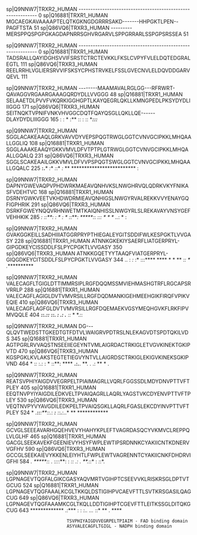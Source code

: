 sp|Q9NNW7|TRXR2_HUMAN      ------------------------------------------------------------	0
sp|Q16881|TRXR1_HUMAN      MGCAEGKAVAAAAPTELQTKGKNGDGRRRSAKD-------HHPGKTLPEN--PAGFTSTA	51
sp|Q86VQ6|TRXR3_HUMAN      ---------MERSPPQSPGPGKAGDAPNRRSGHVRGARVLSPPGRRARLSSPGPSRSSEA	51
                                                                                       

sp|Q9NNW7|TRXR2_HUMAN      ------------------------------------------------------------	0
sp|Q16881|TRXR1_HUMAN      TADSRALLQAYIDGHSVVIFSRSTCTRCTEVKKLFKSLCVPYFVLELDQTEDGRALEGTL	111
sp|Q86VQ6|TRXR3_HUMAN      REELRRHLVGLIERSRVVIFSKSYCPHSTRVKELFSSLGVECNVLELDQVDDGARVQEVL	111
                                                                                       

sp|Q9NNW7|TRXR2_HUMAN      --------MAAMAVALRGLGG---RFRWRT-QAVAGGVRGAARGAAAGQRDYDLLVVGGG	48
sp|Q16881|TRXR1_HUMAN      SELAAETDLPVVFVKQRKIGGHGPTLKAYQEGRLQKLLKMNGPEDLPKSYDYDLIIIGGG	171
sp|Q86VQ6|TRXR3_HUMAN      SEITNQKTVPNIFVNKVHVGGCDQTFQAYQSGLLQKLLQE------DLAYDYDLIIIGGG	165
                                   :  : *    :**    ::      :   ::           ****:::***

sp|Q9NNW7|TRXR2_HUMAN      SGGLACAKEAAQLGRKVAVVDYVEPSPQGTRWGLGGTCVNVGCIPKKLMHQAALLGGLIQ	108
sp|Q16881|TRXR1_HUMAN      SGGLAAAKEAAQYGKKVMVLDFVTPTPLGTRWGLGGTCVNVGCIPKKLMHQAALLGQALQ	231
sp|Q86VQ6|TRXR3_HUMAN      SGGLSCAKEAAILGKKVMVLDFVVPSPQGTSWGLGGTCVNVGCIPKKLMHQAALLGQALC	225
                           ****:.*****  *:** *:*:* *:* ** *************************  : 

sp|Q9NNW7|TRXR2_HUMAN      DAPNYGWEVAQPVPHDWRKMAEAVQNHVKSLNWGHRVQLQDRKVKYFNIKASFVDEHTVC	168
sp|Q16881|TRXR1_HUMAN      DSRNYGWKVEETVKHDWDRMIEAVQNHIGSLNWGYRVALREKKVVYENAYGQFIGPHRIK	291
sp|Q86VQ6|TRXR3_HUMAN      DSRKFGWEYNQQVRHNWETMTKAIQNHISSLNWGYRLSLREKAVAYVNSYGEFVEHHKIK	285
                           *: ::**:  : * *:*  * :*:***: *****:*: *::: * * *  ..*:  * : 

sp|Q9NNW7|TRXR2_HUMAN      GVAKGGKEILLSADHIIIATGGRPRYPTHIEGALEYGITSDDIFWLKESPGKTLVVGASY	228
sp|Q16881|TRXR1_HUMAN      ATNNKGKEKIYSAERFLIATGERPRYL-GIPGDKEYCISSDDLFSLPYCPGKTLVVGASY	350
sp|Q86VQ6|TRXR3_HUMAN      ATNKKGQETYYTAAQFVIATGERPRYL-GIQGDKEYCITSDDLFSLPYCPGKTLVVGASY	344
                           .. : *:*   :* :::**** ****   * *  ** *:***:* *  .***********

sp|Q9NNW7|TRXR2_HUMAN      VALECAGFLTGIGLDTTIMMRSIPLRGFDQQMSSMVIEHMASHGTRFLRGCAPSRVRRLP	288
sp|Q16881|TRXR1_HUMAN      VALECAGFLAGIGLDVTVMVRSILLRGFDQDMANKIGEHMEEHGIKFIRQFVPIKVEQIE	410
sp|Q86VQ6|TRXR3_HUMAN      VALECAGFLAGFGLDVTVMVRSILLRGFDQEMAEKVGSYMEQHGVKFLRKFIPVMVQQLE	404
                           *********:*:***.*:*:*** ******:*:. : .:* .** :*:*   *  *.:: 

sp|Q9NNW7|TRXR2_HUMAN      DG---QLQVTWEDSTTGKEDTGTFDTVLWAIGRVPDTRSLNLEKAGVDTSPDTQKILVDS	345
sp|Q16881|TRXR1_HUMAN      AGTPGRLRVVAQSTNSEEIIEGEYNTVMLAIGRDACTRKIGLETVGVKINEKTGKIPVTD	470
sp|Q86VQ6|TRXR3_HUMAN      KGSPGKLKVLAKSTEGTETIEGVYNTVLLAIGRDSCTRKIGLEKIGVKINEKSGKIPVND	464
                            *   :*:*  :.:   :   * ::**: ****   **.:.**. **. . .: ** * .

sp|Q9NNW7|TRXR2_HUMAN      REATSVPHIYAIGDVVEGRPELTPIAIMAGRLLVQRLFGGSSDLMDYDNVPTTVFTPLEY	405
sp|Q16881|TRXR1_HUMAN      EEQTNVPYIYAIGDILEDKVELTPVAIQAGRLLAQRLYAGSTVKCDYENVPTTVFTPLEY	530
sp|Q86VQ6|TRXR3_HUMAN      VEQTNVPYVYAVGDILEDKPELTPVAIQSGKLLAQRLFGASLEKCDYINVPTTVFTPLEY	524
                            * *.**::**:**::*.: ****:** :*:**.***:..*    ** ************

sp|Q9NNW7|TRXR2_HUMAN      GCVGLSEEEAVARHGQEHVEVYHAHYKPLEFTVAGRDASQCYVKMVCLREPPQLVLGLHF	465
sp|Q16881|TRXR1_HUMAN      GACGLSEEKAVEKFGEENIEVYHSYFWPLEWTIPSRDNNKCYAKIICNTKDNERVVGFHV	590
sp|Q86VQ6|TRXR3_HUMAN      GCCGLSEEKAIEVYKKENLEIYHTLFWPLEWTVAGRENNTCYAKIICNKFDHDRVIGFHI	584
                           *. *****:*:  . :*::*:**: : ***:*: .*: . **.*::*     : *:*:*.

sp|Q9NNW7|TRXR2_HUMAN      LGPNAGEVTQGFALGIKCGASYAQVMRTVGIHPTCSEEVVKLRISKRSGLDPTVTGCUG	524
sp|Q16881|TRXR1_HUMAN      LGPNAGEVTQGFAAALKCGLTKKQLDSTIGIHPVCAEVFTTLSVTKRSGASILQAGCUG	649
sp|Q86VQ6|TRXR3_HUMAN      LGPNAGEVTQGFAAAMKCGLTKQLLDDTIGIHPTCGEVFTTLEITKSSGLDITQKGCUG	643
                           ************* .:*** :   :  *:****.*.* ...* ::* ** .    ****


                           TSVPHIYAIGDVVEGRPELTPIAIM - FAD binding domain
                           ASYVALECAGFLTGIGL - NADPH binding domain